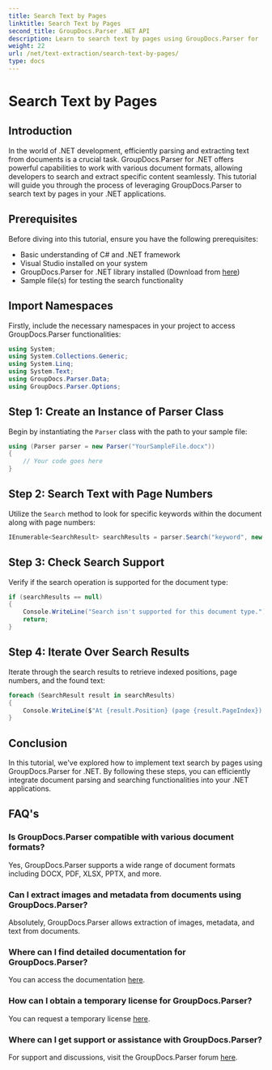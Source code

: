 ```yaml
---
title: Search Text by Pages
linktitle: Search Text by Pages
second_title: GroupDocs.Parser .NET API
description: Learn to search text by pages using GroupDocs.Parser for .NET. Extract specific content efficiently from documents in your .NET applications.
weight: 22
url: /net/text-extraction/search-text-by-pages/
type: docs
---
```

# Search Text by Pages

## Introduction
In the world of .NET development, efficiently parsing and extracting text from documents is a crucial task. GroupDocs.Parser for .NET offers powerful capabilities to work with various document formats, allowing developers to search and extract specific content seamlessly. This tutorial will guide you through the process of leveraging GroupDocs.Parser to search text by pages in your .NET applications.
## Prerequisites
Before diving into this tutorial, ensure you have the following prerequisites:
- Basic understanding of C# and .NET framework
- Visual Studio installed on your system
- GroupDocs.Parser for .NET library installed (Download from [here](https://releases.groupdocs.com/parser/net/))
- Sample file(s) for testing the search functionality
## Import Namespaces
Firstly, include the necessary namespaces in your project to access GroupDocs.Parser functionalities:
```csharp
using System;
using System.Collections.Generic;
using System.Linq;
using System.Text;
using GroupDocs.Parser.Data;
using GroupDocs.Parser.Options;
```
## Step 1: Create an Instance of Parser Class
Begin by instantiating the `Parser` class with the path to your sample file:
```csharp
using (Parser parser = new Parser("YourSampleFile.docx"))
{
    // Your code goes here
}
```
## Step 2: Search Text with Page Numbers
Utilize the `Search` method to look for specific keywords within the document along with page numbers:
```csharp
IEnumerable<SearchResult> searchResults = parser.Search("keyword", new SearchOptions(false, false, false, true));
```
## Step 3: Check Search Support
Verify if the search operation is supported for the document type:
```csharp
if (searchResults == null)
{
    Console.WriteLine("Search isn't supported for this document type.");
    return;
}
```
## Step 4: Iterate Over Search Results
Iterate through the search results to retrieve indexed positions, page numbers, and the found text:
```csharp
foreach (SearchResult result in searchResults)
{
    Console.WriteLine($"At {result.Position} (page {result.PageIndex}): {result.Text}");
}
```
## Conclusion
In this tutorial, we've explored how to implement text search by pages using GroupDocs.Parser for .NET. By following these steps, you can efficiently integrate document parsing and searching functionalities into your .NET applications.

## FAQ's
### Is GroupDocs.Parser compatible with various document formats?
Yes, GroupDocs.Parser supports a wide range of document formats including DOCX, PDF, XLSX, PPTX, and more.
### Can I extract images and metadata from documents using GroupDocs.Parser?
Absolutely, GroupDocs.Parser allows extraction of images, metadata, and text from documents.
### Where can I find detailed documentation for GroupDocs.Parser?
You can access the documentation [here](https://tutorials.groupdocs.com/parser/net/).
### How can I obtain a temporary license for GroupDocs.Parser?
You can request a temporary license [here](https://purchase.groupdocs.com/temporary-license/).
### Where can I get support or assistance with GroupDocs.Parser?
For support and discussions, visit the GroupDocs.Parser forum [here](https://forum.groupdocs.com/c/parser/17).
